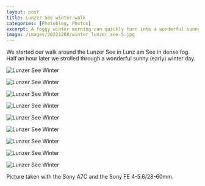 ```yaml
---
layout: post
title: Lunzer See winter walk 
categories: [Photoblog, Photos]
excerpt: A foggy winter morning can quickly turn into a wonderful sunny day
image: /images/20221208/winter_lunzer_see-5.jpg
---
```


We started our walk around the Lunzer See in Lunz am See in dense fog. Half an hour later we strolled through a wonderful sunny (early) winter day.

![Lunzer See Winter](../images/20221208/winter_lunzer_see-1.jpg)

![Lunzer See Winter](../images/20221208/winter_lunzer_see-2.jpg)

![Lunzer See Winter](../images/20221208/winter_lunzer_see-3.jpg)

![Lunzer See Winter](../images/20221208/winter_lunzer_see-4.jpg)

![Lunzer See Winter](../images/20221208/winter_lunzer_see-5.jpg)

![Lunzer See Winter](../images/20221208/winter_lunzer_see-6.jpg)

![Lunzer See Winter](../images/20221208/winter_lunzer_see-7.jpg)

![Lunzer See Winter](../images/20221208/winter_lunzer_see-8.jpg)

![Lunzer See Winter](../images/20221208/winter_lunzer_see-9.jpg)

Picture taken with the Sony A7C and the Sony FE 4-5.6/28-60mm.
